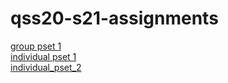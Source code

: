 # qss20-s21-assignments

[group pset 1](https://github.com/eunice30718/qss20-s21-assignments/blob/main/QSS20_Finalpset1_Group_Molly.ipynb)\
[individual pset 1](https://github.com/eunice30718/qss20-s21-assignments/blob/main/QSS20_Finalpset1_Individual_You-Chi_Liu.ipynb)\
[individual_pset_2](https://github.com/eunice30718/qss20-s21-assignments/blob/main/pset2_part1_you-chi_liu%20(3).ipynb)
